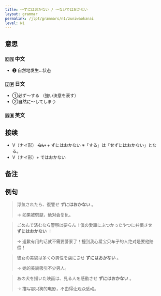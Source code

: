 ```yaml
---
title: 〜ずにはおかない / 〜ないではおかない
layout: grammar
permalink: /jlpt/grammars/n1/zuniwaokanai
level: N1
---
```


## 意思

### 🇨🇳 中文

- ❷ 自然地发生...状态

### 🇯🇵 日文

- ①必ず〜する （強い決意を表す）
- ②自然に〜してしまう

### 🇬🇧 英文


## 接续

- V（ナイ形） ~~ない~~ \+ ずにはおかない ※「する」は「せずにはおかない」となる。
- V（ナイ形）+ ではおかない

## 备注


## 例句

> 浮気されたら、復讐せ **ずにはおかない** 。
>
> →  如果被劈腿，绝对会复仇。

> ごめんで済むなら警察は要らん！僕の愛車にぶつかったやつに弁償させ **ずにはおかない** ！
>
> → 道歉有用的话就不需要警察了！撞到我心爱宝贝车子的人绝对是要他赔偿！

> 彼女の美貌は多くの男性を虜にさせ **ずにはおかない** 。
>
> → 她的美貌吸引不少男人。

> あの犬を描いた映画は、見る人を感動させ **ずにはおかない** 。
>
> → 描写那只狗的电影，不由得让观众感动。

